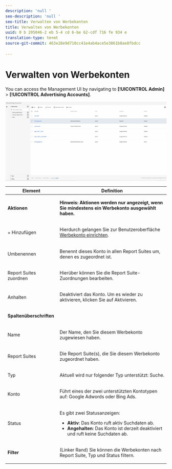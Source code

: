 ```yaml
---
description: 'null '
seo-description: 'null '
seo-title: Verwalten von Werbekonten
title: Verwalten von Werbekonten
uuid: 0 b 205046-2 eb 5-4 cd 6-be 62-cdf 716 fe 934 e
translation-type: tm+mt
source-git-commit: 463e28e9d710cc41e4ab4ace5e3861b8ae8fbdcc

---
```



# Verwalten von Werbekonten

You can access the Management UI by navigating to **[!UICONTROL Admin]** &gt; **[!UICONTROL Advertising Accounts]**.

![](assets/manage_ad_accounts.png)

<table id="table_BE318026CF024E94A885EED86AA7077F"> 
 <thead> 
  <tr> 
   <th colname="col1" class="entry"> Element </th> 
   <th colname="col2" class="entry"> Definition </th> 
  </tr>
 </thead>
 <tbody> 
  <tr> 
   <td colname="col1"> <p><b>Aktionen</b> </p> </td> 
   <td colname="col2"> <p><b>Hinweis: Aktionen werden nur angezeigt, wenn Sie mindestens ein Werbekonto ausgewählt haben. </b> </p> </td> 
  </tr> 
  <tr> 
   <td colname="col1"> <p>+ Hinzufügen </p> </td> 
   <td colname="col2"> <p>Hierdurch gelangen Sie zur Benutzeroberfläche <a href="../../../integrate/c-advertising-analytics/c-adanalytics-workflow/aa-create-ad-account.md#concept_1958E8C15C334E8B9DC510EC8D5DCA7C" format="dita" scope="local">Werbekonto einrichten</a>. </p> </td> 
  </tr> 
  <tr> 
   <td colname="col1"> <p>Umbenennen </p> </td> 
   <td colname="col2"> <p>Benennt dieses Konto in allen Report Suites um, denen es zugeordnet ist. </p> </td> 
  </tr> 
  <tr> 
   <td colname="col1"> <p>Report Suites zuordnen </p> </td> 
   <td colname="col2"> <p>Hierüber können Sie die Report Suite-Zuordnungen bearbeiten. </p> </td> 
  </tr> 
  <tr> 
   <td colname="col1"> <p>Anhalten </p> </td> 
   <td colname="col2"> <p>Deaktiviert das Konto. Um es wieder zu aktivieren, klicken Sie auf <span class="uicontrol">Aktivieren</span>. </p> </td> 
  </tr> 
  <tr> 
   <td colname="col1"> <p><b>Spaltenüberschriften</b> </p> </td> 
   <td colname="col2"> </td> 
  </tr> 
  <tr> 
   <td colname="col1"> <p>Name </p> </td> 
   <td colname="col2"> <p>Der Name, den Sie diesem Werbekonto zugewiesen haben. </p> </td> 
  </tr> 
  <tr> 
   <td colname="col1"> <p>Report Suites </p> </td> 
   <td colname="col2"> <p>Die Report Suite(s), die Sie diesem Werbekonto zugeordnet haben. </p> </td> 
  </tr> 
  <tr> 
   <td colname="col1"> <p>Typ </p> </td> 
   <td colname="col2"> <p>Aktuell wird nur folgender Typ unterstützt: Suche. </p> </td> 
  </tr> 
  <tr> 
   <td colname="col1"> <p>Konto </p> </td> 
   <td colname="col2"> <p>Führt eines der zwei unterstützten Kontotypen auf: Google Adwords oder Bing Ads. </p> </td> 
  </tr> 
  <tr> 
   <td colname="col1"> <p>Status </p> </td> 
   <td colname="col2"> <p>Es gibt zwei Statusanzeigen: </p> 
    <ul id="ul_376263DEF6EE44B48564D272D3CBFCBC"> 
     <li id="li_75E329B68B4D4E929E227E717C993082"><b>Aktiv</b>: Das Konto ruft aktiv Suchdaten ab. </li> 
     <li id="li_5E2DF98B22D34437A2A2C93F996C1EA2"><b>Angehalten</b>: Das Konto ist derzeit deaktiviert und ruft keine Suchdaten ab. </li> 
    </ul> </td> 
  </tr> 
  <tr> 
   <td colname="col1"> <p><b>Filter</b> </p> </td> 
   <td colname="col2"> <p>(Linker Rand) Sie können die Werbekonten nach Report Suite, Typ und Status filtern. </p> </td> 
  </tr> 
 </tbody> 
</table>

